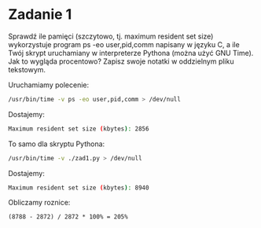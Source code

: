 # Zadanie 1

Sprawdź ile pamięci (szczytowo, tj. maximum resident set size) wykorzystuje program ps -eo user,pid,comm napisany w języku C, a ile Twój skrypt uruchamiany w interpreterze Pythona (można użyć GNU Time). Jak to wygląda procentowo? Zapisz swoje notatki w oddzielnym pliku tekstowym.

Uruchamiamy polecenie:

```zsh
/usr/bin/time -v ps -eo user,pid,comm > /dev/null
```

Dostajemy:

```bash
Maximum resident set size (kbytes): 2856
```

To samo dla skryptu Pythona:

```zsh
/usr/bin/time -v ./zad1.py > /dev/null
```

Dostajemy:
``` bash
Maximum resident set size (kbytes): 8940
```

Obliczamy roznice:

```
(8788 - 2872) / 2872 * 100% = 205%
```

